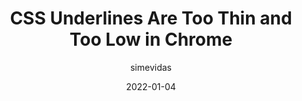 ---
author: simevidas
date: 2022-01-04
draft: true
publisher: css
tags:
  - css
target_url: https://css-tricks.com/css-underlines-are-too-thin-and-too-low-in-chrome/
title: CSS Underlines Are Too Thin and Too Low in Chrome
---